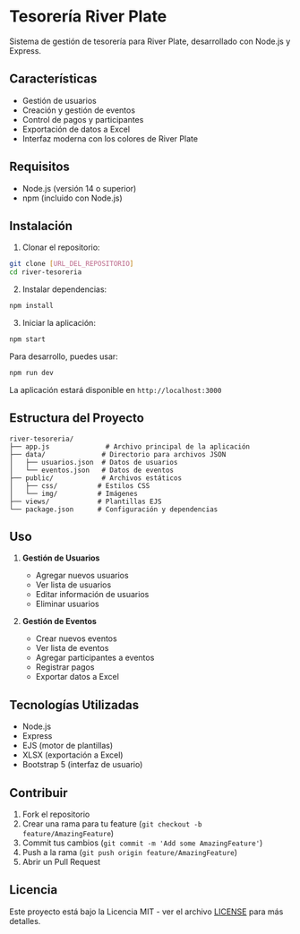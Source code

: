 # Tesorería River Plate

Sistema de gestión de tesorería para River Plate, desarrollado con Node.js y Express.

## Características

- Gestión de usuarios
- Creación y gestión de eventos
- Control de pagos y participantes
- Exportación de datos a Excel
- Interfaz moderna con los colores de River Plate

## Requisitos

- Node.js (versión 14 o superior)
- npm (incluido con Node.js)

## Instalación

1. Clonar el repositorio:
```bash
git clone [URL_DEL_REPOSITORIO]
cd river-tesoreria
```

2. Instalar dependencias:
```bash
npm install
```

3. Iniciar la aplicación:
```bash
npm start
```

Para desarrollo, puedes usar:
```bash
npm run dev
```

La aplicación estará disponible en `http://localhost:3000`

## Estructura del Proyecto

```
river-tesoreria/
├── app.js              # Archivo principal de la aplicación
├── data/              # Directorio para archivos JSON
│   ├── usuarios.json  # Datos de usuarios
│   └── eventos.json   # Datos de eventos
├── public/            # Archivos estáticos
│   ├── css/          # Estilos CSS
│   └── img/          # Imágenes
├── views/            # Plantillas EJS
└── package.json      # Configuración y dependencias
```

## Uso

1. **Gestión de Usuarios**
   - Agregar nuevos usuarios
   - Ver lista de usuarios
   - Editar información de usuarios
   - Eliminar usuarios

2. **Gestión de Eventos**
   - Crear nuevos eventos
   - Ver lista de eventos
   - Agregar participantes a eventos
   - Registrar pagos
   - Exportar datos a Excel

## Tecnologías Utilizadas

- Node.js
- Express
- EJS (motor de plantillas)
- XLSX (exportación a Excel)
- Bootstrap 5 (interfaz de usuario)

## Contribuir

1. Fork el repositorio
2. Crear una rama para tu feature (`git checkout -b feature/AmazingFeature`)
3. Commit tus cambios (`git commit -m 'Add some AmazingFeature'`)
4. Push a la rama (`git push origin feature/AmazingFeature`)
5. Abrir un Pull Request

## Licencia

Este proyecto está bajo la Licencia MIT - ver el archivo [LICENSE](LICENSE) para más detalles.
